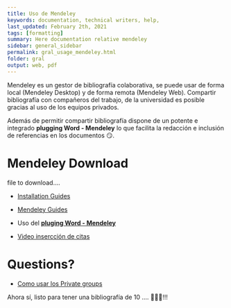 ```yaml
---
title: Uso de Mendeley
keywords: documentation, technical writers, help, 
last_updated: February 2th, 2021
tags: [formatting]
summary: Here documentation relative mendeley
sidebar: general_sidebar
permalink: gral_usage_mendeley.html
folder: gral
output: web, pdf
---
```


Mendeley es un gestor de bibliografía colaborativa, se puede usar de forma local (Mendeley Desktop) y de forma remota (Mendeley Web). Compartir bibliografía con compañeros del trabajo, de la universidad es posible gracias al uso de los equipos privados.

Además de permitir compartir bibliografía dispone de un potente e integrado **plugging Word - Mendeley** lo que facilita la redacción e inclusión de referencias en los documentos 😏.

# Mendeley Download

<div class="alert alert-success" role="alert"><i class="fa fa-download fa-lg"></i> file to download....</div>

- [Installation Guides](https://www.mendeley.com/guides/download-mendeley-desktop/windows/instructions)

- [Mendeley Guides](https://www.mendeley.com/guides)

- Uso del [**pluging Word - Mendeley**](https://www.mendeley.com/guides/using-citation-editor)

- [Video insercción de citas](https://youtu.be/BqSzMUmBqBI)


# Questions?

- [Como usar los Private groups](https://www.mendeley.com/guides/private-groups)

Ahora sí, listo para tener una bibliografía de 10 .... 	💪💪💪!!!